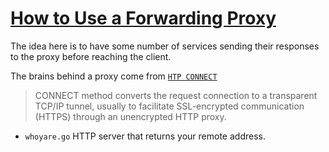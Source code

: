 # [How to Use a Forwarding Proxy](https://gianarb.it/blog/golang-forwarding-proxy)

The idea here is to have some number of services sending their responses to the
proxy before reaching the client.

The brains behind a proxy come from [`HTP CONNECT`](https://developer.mozilla.org/en-US/docs/Web/HTTP/Methods/CONNECT)

> CONNECT method converts the request connection to a transparent TCP/IP 
> tunnel, usually to facilitate SSL-encrypted communication (HTTPS) through an
> unencrypted HTTP proxy.

* `whoyare.go` HTTP server that returns your remote address.
